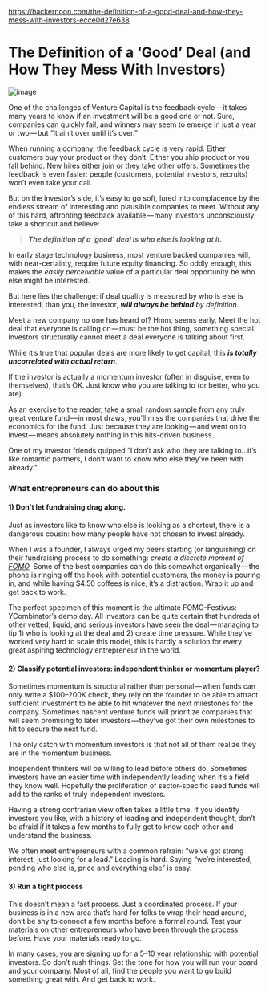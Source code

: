 
https://hackernoon.com/the-definition-of-a-good-deal-and-how-they-mess-with-investors-ecce0d27e638

# The Definition of a ‘Good’ Deal (and How They Mess With Investors)

![image](https://hackernoon.imgix.net/hn-images/1*HlNV0VfjGz3uab3WUVhF9g.jpeg?auto=format&fit=max&w=1920)

One of the challenges of Venture Capital is the feedback cycle — it takes many years to know if an investment will be a good one or not. Sure, companies can quickly fail, and winners may seem to emerge in just a year or two — but “it ain’t over until it’s over.”

When running a company, the feedback cycle is very rapid. Either customers buy your product or they don’t. Either you ship product or you fall behind. New hires either join or they take other offers. Sometimes the feedback is even faster: people (customers, potential investors, recruits) won’t even take your call.

But on the investor’s side, it’s easy to go soft, lured into complacence by the endless stream of interesting and plausible companies to meet. Without any of this hard, affronting feedback available — many investors unconsciously take a shortcut and believe:

> **_The definition of a ‘good’ deal is who else is looking at it._**

In early stage technology business, most venture backed companies will, with near-certainty, require future equity financing. So oddly enough, this makes the  _easily perceivable_  value of a particular deal opportunity be who else might be interested.

But here lies the challenge: if deal quality is measured by who is else is interested, than you, the investor,  **_will always be behind_**  _by definition_.

Meet a new company no one has heard of? Hmm, seems early. Meet the hot deal that everyone is calling on — must be the hot thing, something special. Investors structurally cannot meet a deal everyone is talking about first.

While it’s true that popular deals are more likely to get capital, this  **_is totally uncorrelated with actual return_**.

If the investor is actually a momentum investor (often in disguise, even to themselves), that’s OK. Just know who you are talking to (or better, who you are).

As an exercise to the reader, take a small random sample from any truly great venture fund — in most draws, you’ll miss the companies that drive the economics for the fund. Just because they are looking — and went on to invest — means absolutely nothing in this hits-driven business.

One of my investor friends quipped “I don’t ask who they are talking to…it’s like romantic partners, I don’t want to know who else they’ve been with already.”

### What entrepreneurs can do about this

#### **1) Don’t let fundraising drag along.**

Just as investors like to know who else is looking as a shortcut, there is a dangerous cousin: how many people have not chosen to invest already.

When I was a founder, I always urged my peers starting (or languishing) on their fundraising process to do something:  _create a discrete moment of_  [_FOMO_](https://www.urbandictionary.com/define.php?term=fomo&ref=hackernoon.com)_._  Some of the best companies can do this somewhat organically — the phone is ringing off the hook with potential customers, the money is pouring in, and while having $4.50 coffees is nice, it’s a distraction. Wrap it up and get back to work.

The perfect specimen of this moment is the ultimate FOMO-Festivus: YCombinator’s demo day. All investors can be quite certain that hundreds of other vetted, liquid, and serious investors have seen the deal — managing to tip 1) who is looking at the deal and 2) create time pressure. While they’ve worked very hard to scale this model, this is hardly a solution for every great aspiring technology entrepreneur in the world.

#### **2) Classify potential investors: independent thinker or momentum player?**

Sometimes momentum is structural rather than personal — when funds can only write a $100–200K check, they rely on the founder to be able to attract sufficient investment to be able to hit whatever the next milestones for the company. Sometimes nascent venture funds will prioritize companies that will seem promising to later investors — they’ve got their own milestones to hit to secure the next fund.

The only catch with momentum investors is that not all of them realize they are in the momentum business.

Independent thinkers will be willing to lead before others do. Sometimes investors have an easier time with independently leading when it’s a field they know well. Hopefully the proliferation of sector-specific seed funds will add to the ranks of truly independent investors.

Having a strong contrarian view often takes a little time. If you identify investors you like, with a history of leading and independent thought, don’t be afraid if it takes a few months to fully get to know each other and understand the business.

We often meet entrepreneurs with a common refrain: “we’ve got strong interest, just looking for a lead.” Leading is hard. Saying “we’re interested, pending who else is, price and everything else” is easy.

#### **3) Run a tight process**

This doesn’t mean a fast process. Just a coordinated process. If your business is in a new area that’s hard for folks to wrap their head around, don’t be shy to connect a few months before a formal round. Test your materials on other entrepreneurs who have been through the process before. Have your materials ready to go.

In many cases, you are signing up for a 5–10 year relationship with potential investors. So don’t rush things. Set the tone for how you will run your board and your company. Most of all, find the people you want to go build something great with. And get back to work.

